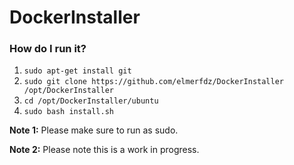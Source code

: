 # DockerInstaller

### How do I run it?
1. `sudo apt-get install git`
2. `sudo git clone https://github.com/elmerfdz/DockerInstaller /opt/DockerInstaller`
3. `cd /opt/DockerInstaller/ubuntu`
4. `sudo bash install.sh`

**Note 1:** Please make sure to run as sudo.

**Note 2:** Please note this is a work in progress.
